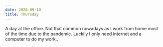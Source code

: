 ```yaml
---
date: 2020-09-10
title: Thursday
---
```


A day at the office. Not that common nowadays as I work from home most of the time due to the pandemic. Luckily I only need internet and a computer to do my work..
